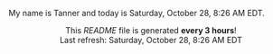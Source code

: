 My name is Tanner and today is Saturday, October 28, 8:26 AM EDT.

<p align="center">This <i>README</i> file is generated <b>every 3 hours</b>!</br>Last refresh: Saturday, October 28, 8:26 AM EDT<br /></p>
